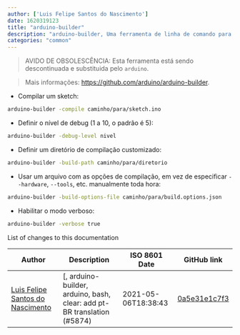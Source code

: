 ```yaml
---
author: ['Luis Felipe Santos do Nascimento']
date: 1620319123
title: "arduino-builder"
description: "arduino-builder, Uma ferramenta de linha de comando para compilar sketches do arduino."
categories: "common"
---
```

> AVIDO DE OBSOLESCÊNCIA: Esta ferramenta está sendo descontinuada e substituida pelo `arduino`.

> Mais informações: <https://github.com/arduino/arduino-builder>.

- Compilar um sketch:

```bash
arduino-builder -compile caminho/para/sketch.ino
```

- Definir o nível de debug (1 a 10, o padrão é 5):

```bash
arduino-builder -debug-level nivel
```

- Definir um diretório de compilação customizado:

```bash
arduino-builder -build-path caminho/para/diretorio
```

- Usar um arquivo com as opções de compilação, em vez de especificar `--hardware`, `--tools`, etc. manualmente toda hora:

```bash
arduino-builder -build-options-file caminho/para/build.options.json
```

- Habilitar o modo verboso:

```bash
arduino-builder -verbose true
```
List of changes to this documentation


Author | Description | ISO 8601 Date | GitHub link
------|-----|-----|-----
[Luis Felipe Santos do Nascimento](mailto:luisfelipesdn12@gmail.com) | [, arduino-builder, arduino, bash, clear: add pt-BR translation (#5874) | 2021-05-06T18:38:43 | [0a5e31e1c7f3](https://github.com/tldr-pages/tldr/commit/0a5e31e1c7f3a48ec206ca07bb1ffb1cd0fb39c0)

